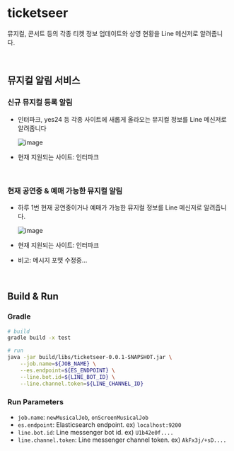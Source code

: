# ticketseer
뮤지컬, 콘서트 등의 각종 티켓 정보 업데이트와 상영 현황을 Line 메신저로 알려줍니다.

<br>

## 뮤지컬 알림 서비스

### 신규 뮤지컬 등록 알림

- 인터파크, yes24 등 각종 사이트에 새롭게 올라오는 뮤지컬 정보를 Line 메신저로 알려줍니다

    ![image](https://user-images.githubusercontent.com/20942871/97175425-d3df5080-17d6-11eb-9568-f9a953575776.png)

- 현재 지원되는 사이트: 인터파크

<br>

### 현재 공연중 & 예매 가능한 뮤지컬 알림

- 하루 1번 현재 공연중이거나 예매가 가능한 뮤지컬 정보를 Line 메신저로 알려줍니다.

    ![image](https://user-images.githubusercontent.com/20942871/97175809-68e24980-17d7-11eb-912f-753ccb354ecf.png)

- 현재 지원되는 사이트: 인터파크
- 비고: 메시지 포맷 수정중...

<br>

## Build & Run

### Gradle
```bash
# build
gradle build -x test

# run
java -jar build/libs/ticketseer-0.0.1-SNAPSHOT.jar \
    --job.name=${JOB_NAME} \
    --es.endpoint=${ES_ENDPOINT} \
    --line.bot.id=${LINE_BOT_ID} \
    --line.channel.token=${LINE_CHANNEL_ID}
```

### Run Parameters
- `job.name`: `newMusicalJob`, `onScreenMusicalJob`
- `es.endpoint`: Elasticsearch endpoint. ex) `localhost:9200`
- `line.bot.id`: Line messenger bot id. ex) `U1b42e0f....`
- `line.channel.token`: Line messenger channel token. ex) `AkFx3j/+sD....`
